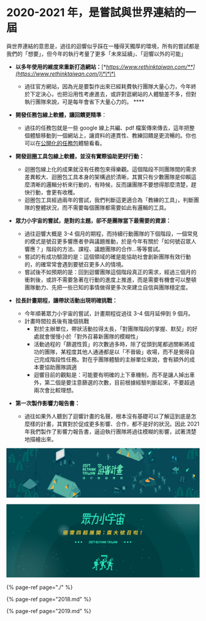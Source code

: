 # 2020-2021 年，是嘗試與世界連結的一屆

與世界連結的意思是，過往的迴響似乎踩在一種得天獨厚的環境，所有的嘗試都是我們的「想要」，但今年的執行考量了更多「未來延續」、「迴響以外的可能」

* **以多年使用的維度來重新打造網站：**[**https://www.rethinktaiwan.com/**](https://www.rethinktaiwan.com/)\*\*\*\*
  * 過往官方網站，因為光是要製作出來已經耗費執行團隊大量心力，今年終於下定決心，也把沿用性考慮進去，或許對逛網站的人體驗差不多，但對執行團隊來說，可是每年會省下大量心力的。 ****
* **開發任務包線上軟體，讓回饋更精準**：
  * 過往的任務包就是一些 google 線上共編、pdf 檔案傳來傳去，這年把整個體驗移動到一個網站上，讓資料的連貫性、教練回饋是更流暢的。你也可以在[公開化的任務包](../../knowledge/hui-xiang-jin-san-jiao/hang-dong-gong-ju.md)體驗看看。 
* **開發迴圈工具包線上軟體，並沒有實際協助更好行動：**

  * 迴圈包線上化的成果就沒有任務包來得樂觀。這個階段不同團隊間的需求差異較大、迴圈包工具本身的架構過於清晰，其實只有少數團隊是仰賴這麼清晰的邏輯分析來行動的，有時候，反而讓團隊不要想得那麼清楚，趕快行動，會更有收穫。
  * 迴圈包工具經過兩年的嘗試，我們判斷這更適合為「教練的工具」，判斷團隊的整體狀況，而不需要每個團隊都需要如此有邏輯的工具。

* **眾力小宇宙的嘗試，是對的主題，卻不是團隊當下最需要的資源：**

  * 過往迴響大概是 3-4 個月的期程，而持續行動團隊的下個階段，一個常見的模式是號召更多響應者參與議題推動，於是今年有關於「如何號召眾人響應？」階段的方法、課程、議題團隊的合作...等等嘗試。
  * 嘗試的有成功驗證的是：這個領域的確是能協助社會創新團隊有效行動的，的確常常會遇到要號召更多人的情境。
  * 嘗試後不如預期的是：回到迴響團隊這個階段真正的需求，經過三個月的衝刺後，或許不需要急著在行動的進度上推進，而是需要有機會可以整頓團隊動力、先把一些已知的事情做得更多次來建立自信與團隊穩定度。

* **拉長計畫期程，讓帶狀活動出現明確挑戰：**
  * 今年順著眾力小宇宙的嘗試，計畫期程從過往 3-4 個月延伸到 9 個月。
  * 計畫時間拉長後有幾個挑戰
    * 對於主辦單位，帶狀活動拉得太長，「對團隊階段的掌握、默契」的好處就會慢慢小於「對外召募新團隊的模糊性」
    * 活動過程的「篩選性質」的次數過多時，除了從頭到尾都過關斬將成功的團隊，某程度其他人通通都是以「不晉級」收場，而不是覺得自己完成階段性任務。對在乎團隊體驗的主辦單位來說，會有額外的成本要協助團隊調適
    * 迴響目前的觀點是：可能要有明確的上下車機制，而不是讓人掉出車外，第二個是要注意篩選的次數，目前根據經驗判斷起來，不要超過兩次會比較理想。 
* **第一次製作影響力報告書：**
  * 過往如果外人聽到了迴響計畫的名聲，根本沒有基礎可以了解這到底是怎麼樣的計畫，其實對於促成更多影響、合作，都不是好的狀況。因此 2021 年我們製作了影響力報告書，逼迫執行團隊將過往模糊的影響，試著清楚地描繪出來。

![2020 &#x5E74;&#xFF08;&#x7B2C;&#x56DB;&#x5C46;&#x4E0A;&#x534A;&#xFF09;&#x7684;&#x7C89;&#x5C08; Cover Photo](../../.gitbook/assets/image%20%282%29.png)

![2021 &#x5E74;&#xFF08;&#x7B2C;&#x56DB;&#x5C46;&#x4E0B;&#x534A;&#xFF09;&#x7684;&#x7C89;&#x5C08; Cover Photo](../../.gitbook/assets/image%20%283%29.png)

{% page-ref page="./" %}

{% page-ref page="2018.md" %}

{% page-ref page="2019.md" %}



